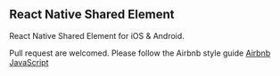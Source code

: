 ## React Native Shared Element
React Native Shared Element for iOS & Android.

Pull request are welcomed. Please follow the Airbnb style guide [Airbnb JavaScript](https://github.com/airbnb/javascript)
